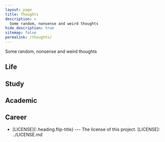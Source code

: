 ```yaml
---
layout: page
title: Thoughts
description: >
  Some random, nonsense and weird thoughts
hide_description: true
sitemap: false
permalink: /thoughts/
---
```


Some random, nonsense and weird thoughts
## Life

## Study

## Academic

## Career
* [LICENSE]{:.heading.flip-title} --- The license of this project.
[LICENSE]: ../LICENSE.md
